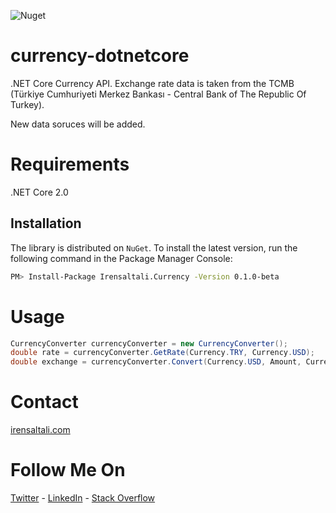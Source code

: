 ![Nuget](https://img.shields.io/nuget/v/Irensaltali.Currency.svg)

# currency-dotnetcore
.NET Core Currency API. Exchange rate data is taken from the TCMB (Türkiye Cumhuriyeti Merkez Bankası - Central Bank of The Republic Of Turkey). 

New data soruces will be added.

# Requirements

.NET Core 2.0


## Installation
The library is distributed on `NuGet`. To install the latest version, run the following command in the Package Manager Console: 
```sh
PM> Install-Package Irensaltali.Currency -Version 0.1.0-beta
```

# Usage

```csharp
CurrencyConverter currencyConverter = new CurrencyConverter();
double rate = currencyConverter.GetRate(Currency.TRY, Currency.USD);
double exchange = currencyConverter.Convert(Currency.USD, Amount, Currency.TRY) 
```

# Contact
[irensaltali.com](https://irensaltali.com "İren SALTALI Blog")

# Follow Me On
[Twitter](https://twitter.com/irensaltali) - [LinkedIn](https://linkedin.com/in/irensaltali) - [Stack Overflow](https://stackoverflow.com/users/3453221/iren)

